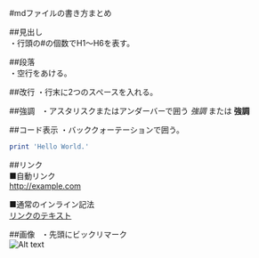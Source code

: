 #mdファイルの書き方まとめ

##見出し  
・行頭の#の個数でH1～H6を表す。  

##段落  
・空行をあける。  

##改行
・行末に2つのスペースを入れる。

##強調  
・アスタリスクまたはアンダーバーで囲う
*強調* または __強調__  

##コード表示
・バッククォーテーションで囲う。  

```ruby:hoge.rb
print 'Hello World.'
```

##リンク  
■自動リンク  
<http://example.com>  

■通常のインライン記法  
[リンクのテキスト](リンクのアドレス "リンクのタイトル")

##画像  
・先頭にビックリマーク  
![Alt text](/path/to/img.jpg)  
